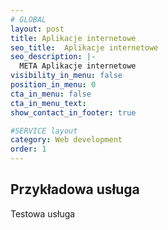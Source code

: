 ```yaml
---
# GLOBAL 
layout: post
title: Aplikacje internetowe
seo_title:  Aplikacje internetowe
seo_description: |-
  META Aplikacje internetowe
visibility_in_menu: false
position_in_menu: 0
cta_in_menu: false
cta_in_menu_text:
show_contact_in_footer: true

#SERVICE layout
category: Web development
order: 1
---
```

## Przykładowa usługa

Testowa usługa